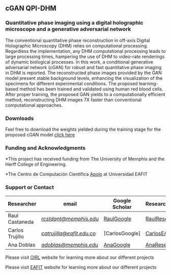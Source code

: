 ## cGAN QPI-DHM
### Quantitative phase imaging using a digital holographic microscope and a generative adversarial network

The conventional quantitative phase reconstruction in off-axis Digital Holographic Microscopy (DHM) relies on computational processing. Regardless the implementation, any DHM computational processing leads to large processing times, hampering the use of DHM to video-rate renderings of dynamic biological processes. In this work, a conditional generative adversarial network (cGAN) for robust and fast quantitative phase imaging in DHM is reported. The reconstructed phase images provided by the GAN model present stable background levels, enhancing the visualization of the specimens for different experimental conditions. The proposed learning-based method has been trained and validated using human red blood cells. After proper training, the proposed GAN yields to a computationally efficient method, reconstructing DHM images 7X faster than conventional computational approaches. 

### Downloads
Feel free to download the weights yielded during the training stage for the proposed cGAN model [click here](https://drive.google.com/file/d/1_rqEwZPCkF2W1NYLM6P2Czci3nDS4MYO/view?usp=sharing) 


### Funding and Acknowledgments
*This project has received funding from The University of Memphis and the Herff College of Engineering. 

*The Centro de Computación Científica [Apolo](http://www.eafit.edu.co/apolo) at Universidad EAFIT  



### Support or Contact

| Researcher  | email | Google Scholar | ResearchGate |
| ------------- | ------------- |-------------| -------------|
| Raul Castaneda | *rcstdqnt@memphis.edu* | [RaulGoogle](https://scholar.google.com/citations?user=RBtkL1oAAAAJ&hl=en) | [RaulResearch](https://www.researchgate.net/profile/Raul_Castaneda_Quintero)
| Carlos Trujillo | *catrujilla@eafit.edu.co* | [CarlosGoogle] | [CarlosEAFIT](https://www.eafit.edu.co/docentes-investigadores/Paginas/carlos-alejandro-trujillo-anaya.aspx)
| Ana Doblas| *adoblas@memphis.edu* | [AnaGoogle](https://scholar.google.es/citations?user=PvvDEMYAAAAJ&hl=en) | [AnaResearch](https://www.researchgate.net/profile/Ana_Doblas2) 


Please visit [OIRL](https://sites.google.com/view/oirl/home) website for learning more about our different projects 

Please visit [EAFIT](https://www.eafit.edu.co/investigacion/grupos/optica-aplicada/Paginas/inicio.aspx) website for learning more about our different projects 
